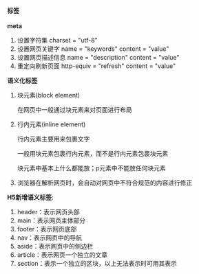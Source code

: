 #### 标签

**meta**

1. 设置字符集 charset = "utf-8"
2. 设置网页关键字 name = "keywords" content = "value"
3. 设置网页描述信息 name = "description" content = "value"
4. 重定向刷新页面 http-equiv = "refresh" content = "value"

**语义化标签**

1. 块元素(block element)

   在网页中一般通过块元素来对页面进行布局

2. 行内元素(inline element)

   行内元素主要用来包裹文字

   一般用块元素包裹行内元素，而不是行内元素包裹块元素

   块元素中基本上什么都能放；p元素中不能放任何块元素

3. 浏览器在解析网页时，会自动对网页中不符合规范的内容进行修正

**H5新增语义标签**: 

1. header：表示网页头部
2. main：表示网页主体部分
3. footer：表示网页底部
4. nav：表示网页中的导航
5. aside：表示网页中的侧边栏
6. article：表示网页一个独立的文章
7. section：表示一个独立的区块，以上无法表示时可用其表示

